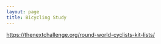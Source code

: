 ```yaml
---
layout: page
title: Bicycling Study
---
```


https://thenextchallenge.org/round-world-cyclists-kit-lists/
